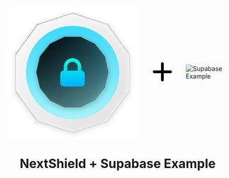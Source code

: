 <div style="display: flex; justify-content: center; align-items: center; gap: 1rem;">
  <img alt="NextShield Logo" src="./public/nextshield.png" width="300" />

<svg width="150" fill="none" stroke="black" viewBox="0 0 24 24" xmlns="http://www.w3.org/2000/svg"><path stroke-linecap="round" stroke-linejoin="round" stroke-width="2" d="M12 6v6m0 0v6m0-6h6m-6 0H6"></path></svg>

  <img alt="Supabase Example" src="https://d2eip9sf3oo6c2.cloudfront.net/tags/images/000/001/299/thumb/supabase-logo-icon_1.png" width="200" />
</div>
<h1 align="center">
  NextShield + Supabase Example
</h1>
